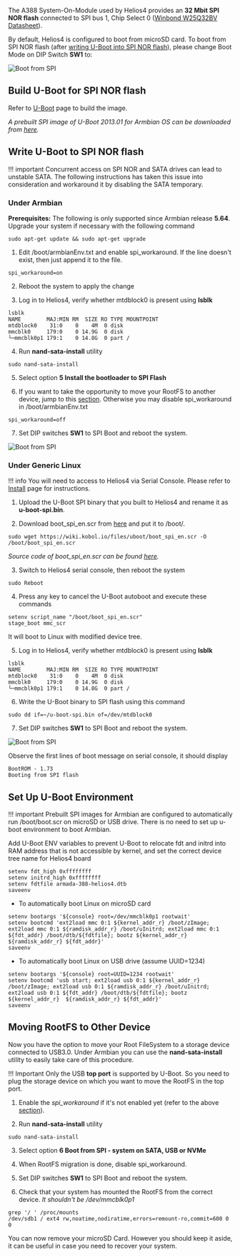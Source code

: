 The A388 System-On-Module used by Helios4 provides an **32 Mbit SPI NOR flash** connected to SPI bus 1, Chip Select 0 ([Winbond W25Q32BV Datasheet](https://media.digikey.com/pdf/Data%20Sheets/Winbond%20PDFs/W25Q32BV.pdf)).

By default, Helios4 is configured to boot from microSD card. To boot from SPI NOR flash (after [writing U-Boot into SPI NOR flash](#write-u-boot-to-spi-nor-flash)), please change Boot Mode on DIP Switch **SW1** to:

![Boot from SPI](/img/spi/dipswitch_boot_spinor.png)


## Build U-Boot for SPI NOR flash

Refer to [U-Boot](/uboot) page to build the image.

*A prebuilt SPI image of U-Boot 2013.01 for Armbian OS can be downloaded from [here](/files/uboot/u-boot-armbian-2013.01-spi.bin).*

## Write U-Boot to SPI NOR flash

!!! important
    Concurrent access on SPI NOR and SATA drives can lead to unstable SATA. The following instructions has taken this issue into consideration and workaround it by disabling the SATA temporary.

### Under Armbian

**Prerequisites:** The following is only supported since Armbian release **5.64**. Upgrade your system if necessary with the following command

```
sudo apt-get update && sudo apt-get upgrade
```

1) Edit /boot/armbianEnv.txt and enable spi_workaround. If the line doesn't exist, then just append it to the file.

`spi_workaround=on`

2) Reboot the system to apply the change

3) Log in to Helios4, verify whether mtdblock0 is present using **lsblk**

```
lsblk
NAME        MAJ:MIN RM  SIZE RO TYPE MOUNTPOINT
mtdblock0    31:0    0    4M  0 disk
mmcblk0     179:0    0 14.9G  0 disk
└─mmcblk0p1 179:1    0 14.8G  0 part /
```

4) Run **nand-sata-install** utility

```
sudo nand-sata-install
```

5) Select option **5 Install the bootloader to SPI Flash**

6) If you want to take the opportunity to move your RootFS to another device, jump to this [section](#moving-rootfs-to-other-device). Otherwise you may disable spi_workaround in /boot/armbianEnv.txt

`spi_workaround=off`

7) Set DIP switches **SW1** to SPI Boot and reboot the system.

![Boot from SPI](/img/spi/dipswitch_boot_spinor.png)

### Under Generic Linux

!!! info
    You will need to access to Helios4 via Serial Console. Please refer to [Install](/install/#step-4-connect-to-helios4-serial-console) page for instructions.

1) Upload the U-Boot SPI binary that you built to Helios4 and rename it as **u-boot-spi.bin**.

2) Download boot_spi_en.scr from [here](/files/uboot/boot_spi_en.scr) and put it to /boot/.

```
sudo wget https://wiki.kobol.io/files/uboot/boot_spi_en.scr -O /boot/boot_spi_en.scr
```

*Source code of boot_spi_en.scr can be found [here](/files/uboot/boot_spi_en.cmd).*

3) Switch to Helios4 serial console, then reboot the system

```
sudo Reboot
```

4) Press any key to cancel the U-Boot autoboot and execute these commands

```
setenv script_name "/boot/boot_spi_en.scr"
stage_boot mmc_scr
```

It will boot to Linux with modified device tree.

5) Log in to Helios4, verify whether mtdblock0 is present using **lsblk**

```
lsblk
NAME        MAJ:MIN RM  SIZE RO TYPE MOUNTPOINT
mtdblock0    31:0    0    4M  0 disk
mmcblk0     179:0    0 14.9G  0 disk
└─mmcblk0p1 179:1    0 14.8G  0 part /
```

6) Write the U-Boot binary to SPI flash using this command

```
sudo dd if=~/u-boot-spi.bin of=/dev/mtdblock0
```

7) Set DIP switches **SW1** to SPI Boot and reboot the system.

![Boot from SPI](/img/spi/dipswitch_boot_spinor.png)

Observe the first lines of boot message on serial console, it should display

```
BootROM - 1.73
Booting from SPI flash
```

## Set Up U-Boot Environment

!!! important
    Prebuilt SPI images for Armbian are configured to automatically run /boot/boot.scr on microSD or USB drive. There is no need to set up u-boot environment to boot Armbian.

Add U-Boot ENV variables to prevent U-Boot to relocate fdt and initrd into RAM address that is not accessible by kernel, and set the correct device tree name for Helios4 board

```
setenv fdt_high 0xffffffff
setenv initrd_high 0xffffffff
setenv fdtfile armada-388-helios4.dtb
saveenv
```

- To automatically boot Linux on microSD card

```
setenv bootargs '${console} root=/dev/mmcblk0p1 rootwait'
setenv bootcmd 'ext2load mmc 0:1 ${kernel_addr_r} /boot/zImage; ext2load mmc 0:1 ${ramdisk_addr_r} /boot/uInitrd; ext2load mmc 0:1 ${fdt_addr} /boot/dtb/${fdtfile}; bootz ${kernel_addr_r}  ${ramdisk_addr_r} ${fdt_addr}'
saveenv
```

- To automatically boot Linux on USB drive (assume UUID=1234)

```
setenv bootargs '${console} root=UUID=1234 rootwait'
setenv bootcmd 'usb start; ext2load usb 0:1 ${kernel_addr_r} /boot/zImage; ext2load usb 0:1 ${ramdisk_addr_r} /boot/uInitrd; ext2load usb 0:1 ${fdt_addr} /boot/dtb/${fdtfile}; bootz ${kernel_addr_r}  ${ramdisk_addr_r} ${fdt_addr}'
saveenv
```

## Moving RootFS to Other Device

Now you have the option to move your Root FileSystem to a storage device connected to USB3.0. Under Armbian you can use the **nand-sata-install** utility to easily take care of this procedure.

!!! Important
    Only the USB **top port** is supported by U-Boot. So you need to plug the storage device on which you want to move the RootFS in the top port.

1) Enable the *spi_workaround* if it's not enabled yet (refer to the above [section](#under-armbian)).

2) Run **nand-sata-install** utility
```
sudo nand-sata-install
```

3) Select option **6 Boot from SPI - system on SATA, USB or NVMe**

4) When RootFS migration is done, disable spi_workaround.

5) Set DIP switches **SW1** to SPI Boot and reboot the system.

6) Check that your system has mounted the RootFS from the correct device.
*It shouldn't be /dev/mmcblk0p1*

```
grep '/ ' /proc/mounts
/dev/sdb1 / ext4 rw,noatime,nodiratime,errors=remount-ro,commit=600 0 0
```

You can now remove your microSD Card. However you should keep it aside, it can be useful in case you need to recover your system.
